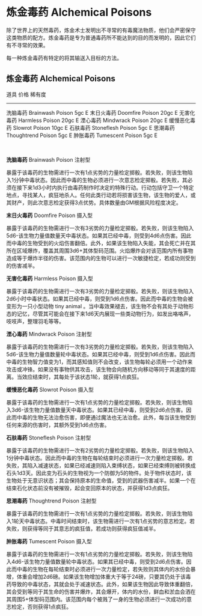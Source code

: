 # 炼金毒药 Alchemical Poisons

除了世界上的天然毒药，炼金术士发明出不寻常的有毒魔法物质，他们会严密保守这类物质的配方。炼金毒药是专为普通毒药所不能达到的目的而发明的，因此它们有不寻常的效果。

每一种炼金毒药有特定的将其输送入目标的方法。

## 炼金毒药 Alchemical Poisons

  道具                          价格   稀有度
  ----------------------------- ------ --------
  洗脑毒药 Brainwash Poison     5gc    E
  末日火毒药 Doomfire Poison    20gc   E
  无害化毒药 Harmless Poison    20gc   E
  湮心毒药 Mindwrack Poison     20gc   E
  缓慢恶化毒药 Slowrot Poison   10gc   E
  石肤毒药 Stoneflesh Poison    5gc    E
  思潮毒药 Thoughtrend Poison   5gc    E
  肿胀毒药 Tumescent Poison     5gc    E

 

**洗脑毒药** Brainwash Poison 注射型

暴露于该毒药的生物需进行一次有1点劣势的力量检定掷骰。若失败，则该生物陷入1分钟中毒状态。因此而中毒的生物必须进行一次意志检定掷骰。若失败，其必须在接下来1d3小时内执行由毒药制作时决定的特殊行动。行动包括守卫一个特定地点，寻找某人，疯狂地杀人。任何此类行动若将损害该生物，该生物的爱人，或其财产，则此次意志检定获得3点优势。具体数量由GM根据风险程度决定。

**末日火毒药** Doomfire Poison 摄入型

暴露于该毒药的生物需进行一次有3劣势的力量检定掷骰。若失败，则该生物陷入5d6-该生物力量值数量天中毒状态。如果其已经中毒，则受到4d6点伤害。因此而中毒的生物受到的火焰伤害翻倍。此外，如果该生物陷入失能，其会死亡并在其所在区域爆炸，覆盖其周围3d6+其体型码范围。火焰爆炸会对该范围内所有事物造成等于爆炸半径的伤害。该范围内的生物可以进行一次敏捷检定，若成功则受到的伤害减半。

**无害化毒药** Harmless Poison 摄入型

暴露于该毒药的生物需进行一次有3劣势的力量检定掷骰。若失败，则该生物陷入2d6小时中毒状态。如果其已经中毒，则受到1d6点伤害。因此而中毒的生物会被变形为一只小型动物
tiny animal
。当中毒效果褪去，该生物不会有其处于动物形态的记忆，尽管其可能会在接下来1d6天内展现一些类动物行为，如发出咯咯声，吱吱声，整理羽毛等等。

**湮心毒药** Mindwrack Poison 注射型

暴露于该毒药的生物需进行一次有3劣势的力量检定掷骰。若失败，则该生物陷入5d6-该生物力量值数量轮中毒状态。如果其已经中毒，则受到1d6点伤害。因此而中毒的生物智力值变为1，而其感知值则不会改变，该生物每轮必须用一个动作来攻击或冲锋。如果没有事物供其攻击，该生物会向随机方向移动等同于其速度的距离。当效应结束时，其每处于该状态1轮，就获得1点疯狂。

**缓慢恶化毒药** Slowrot Poison 摄入型

暴露于该毒药的生物需进行一次有1点劣势的力量检定掷骰。若失败，则该生物陷入3d6-该生物力量值数量天中毒状态。如果其已经中毒，则受到2d6点伤害。因此而中毒的生物无法治愈伤害，即便通过魔法也无法治愈。此外，每当该生物受到任何来源的伤害时，其额外受到1d6点伤害。

**石肤毒药** Stoneflesh Poison 注射型

暴露于该毒药的生物需进行一次有2劣势的力量检定掷骰。若失败，则该生物陷入1分钟中毒状态。因此而中毒的生物在每轮结束时必须进行一次力量检定掷骰。若失败，其陷入减速状态，如果已经减速则陷入束缚状态，如果已经束缚则被转换成石头1d3天。因此变为石头的生物视为一个防御为5的物件。处于物件状态时，该生物处于无意识状态；其会保持原本的生命值，受到的武器伤害减半。如果一个在结束石化状态前没有被摧毁，起会变回原本的状态，并获得1d3点疯狂。

**思潮毒药** Thoughtrend Poison 注射型

暴露于该毒药的生物需进行一次有1点劣势的力量检定掷骰。若失败，则该生物陷入1轮天中毒状态。中毒时间结束时，该生物需进行一次有1点劣势的意志检定。若失败，则获得等同于其意志的疯狂值，若成功则获得疯狂值减半。

**肿胀毒药** Tumescent Poison 摄入型

暴露于该毒药的生物需进行一次有1点劣势的力量检定掷骰。若失败，则该生物陷入4d6-该生物力量值数量轮中毒状态。如果其已经中毒，则受到2d6点伤害。因此而中毒的生物在每轮结束时必须进行一次力量检定，若失败则其体内的水份会暴增，体重会增加2d6磅。如果该生物增加体重大于等于24磅，只要其仍处于该毒药导致的中毒状态，其就会处于减速状态。此外，如果该生物因此导致体重翻倍，其会受到等同于其生命的伤害并爆炸，其会爆开，体内的水份，鲜血和淤血会洒在其周围5+体型码范围内。该范围内每个被溅了一身的生物必须进行一次成功的意志检定，否则获得1点疯狂。
